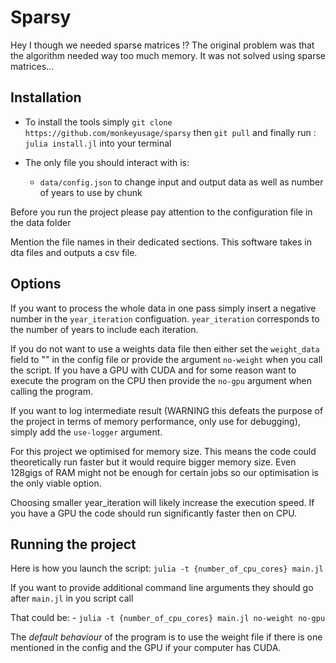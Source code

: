 # Sparsy

Hey I though we needed sparse matrices !?
The original problem was that the algorithm needed way too much memory. It was not solved using sparse matrices...

## Installation
- To install the tools simply `git clone https://github.com/monkeyusage/sparsy` then `git pull` and finally run : `julia install.jl` into your terminal

- The only file you should interact with is:
    - `data/config.json` to change input and output data as well as number of years to use by chunk

Before you run the project please pay attention to the configuration file in the data folder

Mention the file names in their dedicated sections. This software takes in dta files and outputs a csv file.

## Options
If you want to process the whole data in one pass simply insert a negative number in the `year_iteration` configuation. `year_iteration` corresponds to the number of years to include each iteration.

If you do not want to use a weights data file then either set the `weight_data` field to "" in the config file or provide the argument `no-weight` when you call the script.
If you have a GPU with CUDA and for some reason want to execute the program on the CPU then provide the `no-gpu` argument when calling the program.

If you want to log intermediate result (WARNING this defeats the purpose of the project in terms of memory performance, only use for debugging), simply add the `use-logger` argument.

For this project we optimised for memory size. This means the code could theoretically run faster but it would require bigger memory size. Even 128gigs of RAM might not be enough for certain jobs so our optimisation is the only viable option.

Choosing smaller year_iteration will likely increase the execution speed. If you have a GPU the code should run significantly faster then on CPU.

## Running the project
Here is how you launch the script: `julia -t {number_of_cpu_cores} main.jl`

If you want to provide additional command line arguments they should go after `main.jl` in you script call

That could be:
    - `julia -t {number_of_cpu_cores} main.jl no-weight no-gpu`

The *default behaviour* of the program is to use the weight file if there is one mentioned in the config and the GPU if your computer has CUDA.
